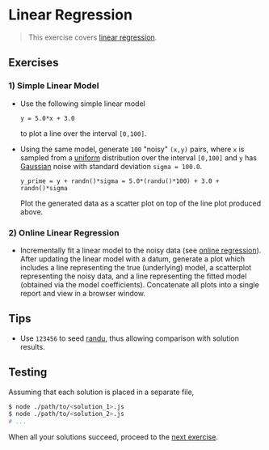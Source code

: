 # Linear Regression

> This exercise covers [linear regression][linear-regression].


## Exercises

<!-- TODO: stream version, including random data generation -->
<!-- TODO: various example use cases with real-world datasets; e.g., predicting home prices based on square footage -->

### 1) Simple Linear Model

* Use the following simple linear model

  ``` text
  y = 5.0*x + 3.0
  ```

  to plot a line over the interval `[0,100]`.

* Using the same model, generate `100` "noisy" `(x,y)` pairs, where `x` is sampled from a [uniform][randu] distribution over the interval `[0,100]` and `y` has [Gaussian][randn] noise with standard deviation `sigma = 100.0`.

  ``` text
  y_prime = y + randn()*sigma = 5.0*(randu()*100) + 3.0 + randn()*sigma 
  ```

  Plot the generated data as a scatter plot on top of the line plot produced above.


### 2) Online Linear Regression

* Incrementally fit a linear model to the noisy data (see [online regression][online-regression]). After updating the linear model with a datum, generate a plot which includes a line representing the true (underlying) model, a scatterplot representing the noisy data, and a line representing the fitted model (obtained via the model coefficients). Concatenate all plots into a single report and view in a browser window.


## Tips

* Use `123456` to seed [randu][randu], thus allowing comparison with solution results.


## Testing

Assuming that each solution is placed in a separate file,

``` bash
$ node ./path/to/<solution_1>.js
$ node ./path/to/<solution_2>.js
# ...
```

When all your solutions succeed, proceed to the [next exercise][next-exercise].


<!-- <links> -->

[linear-regression]: https://en.wikipedia.org/wiki/Linear_regression
[online-regression]: https://github.com/stdlib-js/stdlib/tree/develop/lib/node_modules/%40stdlib/math/ml/online-sgd-regression

[randu]: https://github.com/stdlib-js/stdlib/tree/develop/lib/node_modules/%40stdlib/math/base/random/randu
[randn]: https://github.com/stdlib-js/stdlib/tree/develop/lib/node_modules/%40stdlib/math/base/random/randn

[next-exercise]: https://github.com/stdlib-js/stdlib/blob/develop/workshops/numeric-computing/exercises/

<!-- </links> -->
